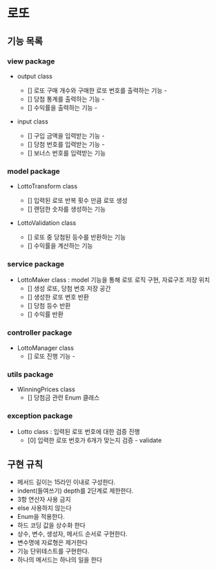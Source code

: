 # 로또

## 기능 목록

### view package
- output class
    + [] 로또 구매 개수와 구매한 로또 번호를 출력하는 기능 - 
    + [] 당첨 통계를 출력하는 기능 -
    + [] 수익률을 출력하는 기능 - 

- input class
    + [] 구입 금액을 입력받는 기능 - 
    + [] 당첨 번호를 입력받는 기능 - 
    + [] 보너스 번호를 입력받는 기능

### model package
- LottoTransform class
    + [] 입력된 로또 반복 횟수 만큼 로또 생성 
    + [] 랜덤한 숫자를 생성하는 기능 


- LottoValidation class
    + [] 로또 중 당첨된 등수를 반환하는 기능 
    + [] 수익률을 계산하는 기능 

### service package
- LottoMaker class : model 기능을 통해 로또 로직 구현, 자료구조 저장 위치
    + [] 생성 로또, 당첨 번호 저장 공간
    + [] 생성한 로또 번호 반환 
    + [] 당첨 등수 반환 
    + [] 수익률 반환 

### controller package
- LottoManager class
    + [] 로또 진행 기능 - 

### utils package
- WinningPrices class
    + [] 당첨금 관련 Enum 클래스

### exception package
- Lotto class : 입력된 로또 번호에 대한 검증 진행
    + [0]  입력한 로또 번호가 6개가 맞는지 검증 - validate



## 구현 규칙
- 메서드 길이는 15라인 이내로 구성한다.
- indent(들여쓰기) depth를 2단계로 제한한다.
- 3항 연산자 사용 금지
- else 사용하지 않는다
- Enum을 적용한다.
- 하드 코딩 값을 상수화 한다
- 상수, 변수, 생성자, 메서드 순서로 구현한다.
- 변수명에 자료형은 제거한다
- 기능 단위테스트를 구현한다.
- 하나의 메서드는 하나의 일을 한다
